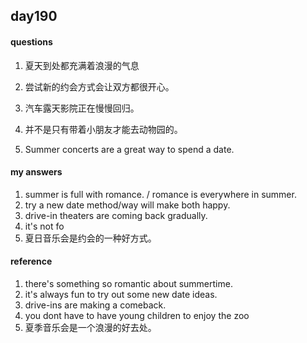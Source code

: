## day190

#### questions

1. 夏天到处都充满着浪漫的气息  

2. 尝试新的约会方式会让双方都很开心。

3. 汽车露天影院正在慢慢回归。

4. 并不是只有带着小朋友才能去动物园的。

5. Summer concerts are a great way to spend a date.  


#### my answers

1. summer is full with romance. / romance is everywhere in summer.
2. try a new date method/way will make both happy.
3. drive-in theaters are coming back gradually.
4. it's not fo
5. 夏日音乐会是约会的一种好方式。


#### reference

1. there's something so romantic about summertime.
2. it's always fun to try out some new date ideas.
3. drive-ins are making a comeback.
4. you dont have to have young children to enjoy the zoo
5. 夏季音乐会是一个浪漫的好去处。

